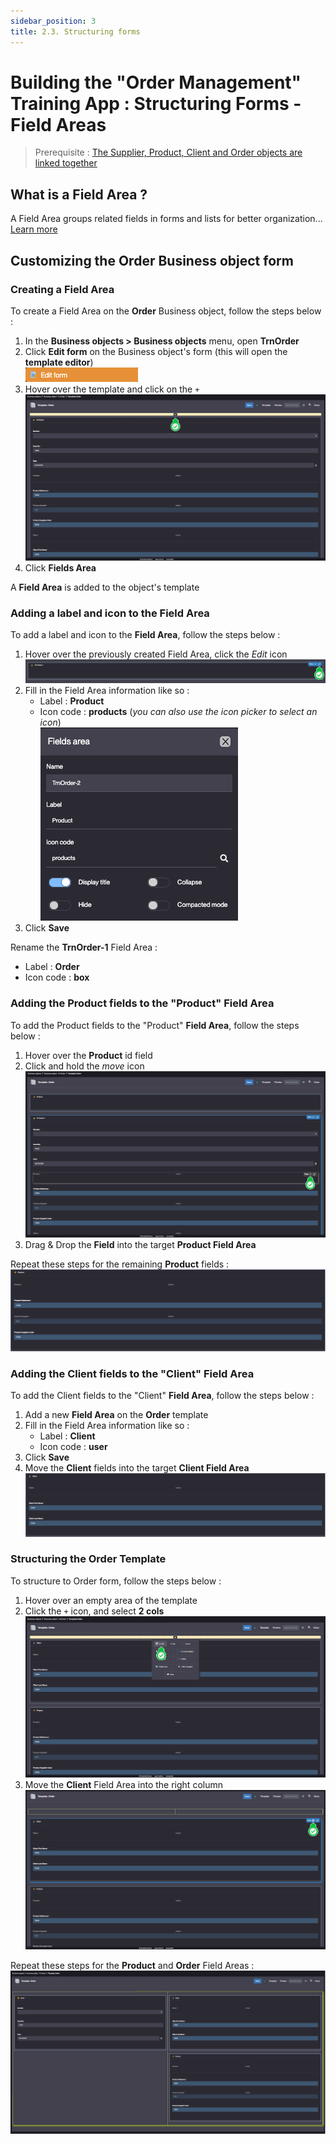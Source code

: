 ```yaml
---
sidebar_position: 3
title: 2.3. Structuring forms
---
```


# Building the "Order Management" Training App : Structuring Forms - Field Areas

> Prerequisite : [The Supplier, Product, Client and Order objects are linked together](/tutorial/expanding/relations)

## What is a Field Area ?

A Field Area groups related fields in forms and lists for better organization... [Learn more](/make/userinterface/templating/fields-areas)

## Customizing the Order Business object form

### Creating a Field Area
To create a Field Area on the **Order** Business object, follow the steps below :

1. In the **Business objects > Business objects** menu, open **TrnOrder**
2. Click **Edit form** on the Business object's form (this will open the **template editor**)  
    ![](img/fieldarea/edit-form.png)
4. Hover over the template and click on the `+`  
    ![](img/fieldarea/field-area.png)
5. Click **Fields Area**

A **Field Area** is added to the object's template


### Adding a label and icon to the Field Area 

To add a label and icon to the **Field Area**, follow the steps below :

1. Hover over the previously created Field Area, click the *Edit* icon    
    ![](img/fieldarea/edit-field-area.png)
2. Fill in the Field Area information like so :
    - Label : **Product**
    - Icon code : **products** (*you can also use the icon picker to select an icon*)  
    ![](img/fieldarea/field-area-info.png)
3. Click **Save**

Rename the **TrnOrder-1** Field Area : 
- Label : **Order**
- Icon code : **box**

### Adding the Product fields to the "Product" Field Area

To add the Product fields to the "Product" **Field Area**, follow the steps below :

1. Hover over the **Product** id field
2. Click and hold the *move* icon   
    ![](img/fieldarea/move-id.png)
3. Drag & Drop the **Field** into the target **Product Field Area**

Repeat these steps for the remaining **Product** fields :  
    ![](img/fieldarea/product.png)


### Adding the Client fields to the "Client" Field Area

To add the Client fields to the "Client" **Field Area**, follow the steps below :

1. Add a new **Field Area** on the **Order** template
2. Fill in the Field Area information like so :
     - Label : **Client**
     - Icon code : **user**
3. Click **Save**
4. Move the **Client** fields into the target **Client Field Area**  
    ![](img/fieldarea/client.png)


### Structuring the Order Template

To structure to Order form, follow the steps below :

1. Hover over an empty area of the template
2. Click the `+` icon, and select **2 cols**   
    ![](img/fieldarea/empty.png)
3. Move the **Client** Field Area into the right column   
    ![](img/fieldarea/move-fieldarea.png)

Repeat these steps for the **Product** and **Order** Field Areas :  
    ![](img/fieldarea/order.png)